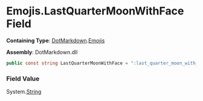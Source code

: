 # Emojis\.LastQuarterMoonWithFace Field

**Containing Type**: [DotMarkdown](../../README.md)\.[Emojis](../README.md)

**Assembly**: DotMarkdown\.dll

```csharp
public const string LastQuarterMoonWithFace = ":last_quarter_moon_with_face:"
```

### Field Value

System\.[String](https://docs.microsoft.com/en-us/dotnet/api/system.string)